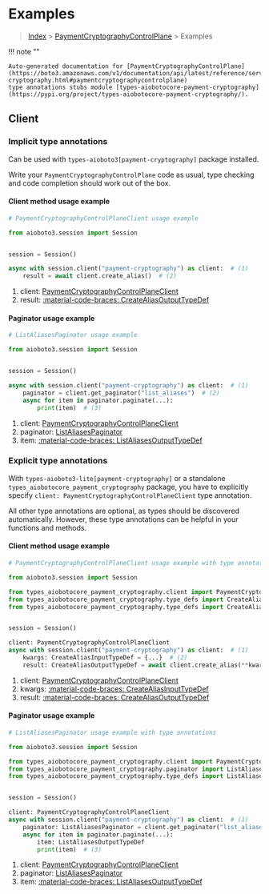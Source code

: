 # Examples

> [Index](../README.md) > [PaymentCryptographyControlPlane](./README.md) > Examples

!!! note ""

    Auto-generated documentation for [PaymentCryptographyControlPlane](https://boto3.amazonaws.com/v1/documentation/api/latest/reference/services/payment-cryptography.html#paymentcryptographycontrolplane)
    type annotations stubs module [types-aiobotocore-payment-cryptography](https://pypi.org/project/types-aiobotocore-payment-cryptography/).

## Client

### Implicit type annotations

Can be used with `types-aioboto3[payment-cryptography]` package installed.

Write your `PaymentCryptographyControlPlane` code as usual,
type checking and code completion should work out of the box.



#### Client method usage example

```python
# PaymentCryptographyControlPlaneClient usage example

from aioboto3.session import Session


session = Session()

async with session.client("payment-cryptography") as client:  # (1)
    result = await client.create_alias()  # (2)
```

1. client: [PaymentCryptographyControlPlaneClient](./client.md)
2. result: [:material-code-braces: CreateAliasOutputTypeDef](./type_defs.md#createaliasoutputtypedef)



#### Paginator usage example

```python
# ListAliasesPaginator usage example

from aioboto3.session import Session


session = Session()

async with session.client("payment-cryptography") as client:  # (1)
    paginator = client.get_paginator("list_aliases")  # (2)
    async for item in paginator.paginate(...):
        print(item)  # (3)
```

1. client: [PaymentCryptographyControlPlaneClient](./client.md)
2. paginator: [ListAliasesPaginator](./paginators.md#listaliasespaginator)
3. item: [:material-code-braces: ListAliasesOutputTypeDef](./type_defs.md#listaliasesoutputtypedef)




### Explicit type annotations

With `types-aioboto3-lite[payment-cryptography]`
or a standalone `types_aiobotocore_payment_cryptography` package, you have to explicitly specify
`client: PaymentCryptographyControlPlaneClient` type annotation.

All other type annotations are optional, as types should be discovered automatically.
However, these type annotations can be helpful in your functions and methods.


#### Client method usage example

```python
# PaymentCryptographyControlPlaneClient usage example with type annotations

from aioboto3.session import Session

from types_aiobotocore_payment_cryptography.client import PaymentCryptographyControlPlaneClient
from types_aiobotocore_payment_cryptography.type_defs import CreateAliasOutputTypeDef
from types_aiobotocore_payment_cryptography.type_defs import CreateAliasInputTypeDef


session = Session()

client: PaymentCryptographyControlPlaneClient
async with session.client("payment-cryptography") as client:  # (1)
    kwargs: CreateAliasInputTypeDef = {...}  # (2)
    result: CreateAliasOutputTypeDef = await client.create_alias(**kwargs)  # (3)
```

1. client: [PaymentCryptographyControlPlaneClient](./client.md)
2. kwargs: [:material-code-braces: CreateAliasInputTypeDef](./type_defs.md#createaliasinputtypedef)
3. result: [:material-code-braces: CreateAliasOutputTypeDef](./type_defs.md#createaliasoutputtypedef)



#### Paginator usage example

```python
# ListAliasesPaginator usage example with type annotations

from aioboto3.session import Session

from types_aiobotocore_payment_cryptography.client import PaymentCryptographyControlPlaneClient
from types_aiobotocore_payment_cryptography.paginator import ListAliasesPaginator
from types_aiobotocore_payment_cryptography.type_defs import ListAliasesOutputTypeDef


session = Session()

client: PaymentCryptographyControlPlaneClient
async with session.client("payment-cryptography") as client:  # (1)
    paginator: ListAliasesPaginator = client.get_paginator("list_aliases")  # (2)
    async for item in paginator.paginate(...):
        item: ListAliasesOutputTypeDef
        print(item)  # (3)
```

1. client: [PaymentCryptographyControlPlaneClient](./client.md)
2. paginator: [ListAliasesPaginator](./paginators.md#listaliasespaginator)
3. item: [:material-code-braces: ListAliasesOutputTypeDef](./type_defs.md#listaliasesoutputtypedef)




